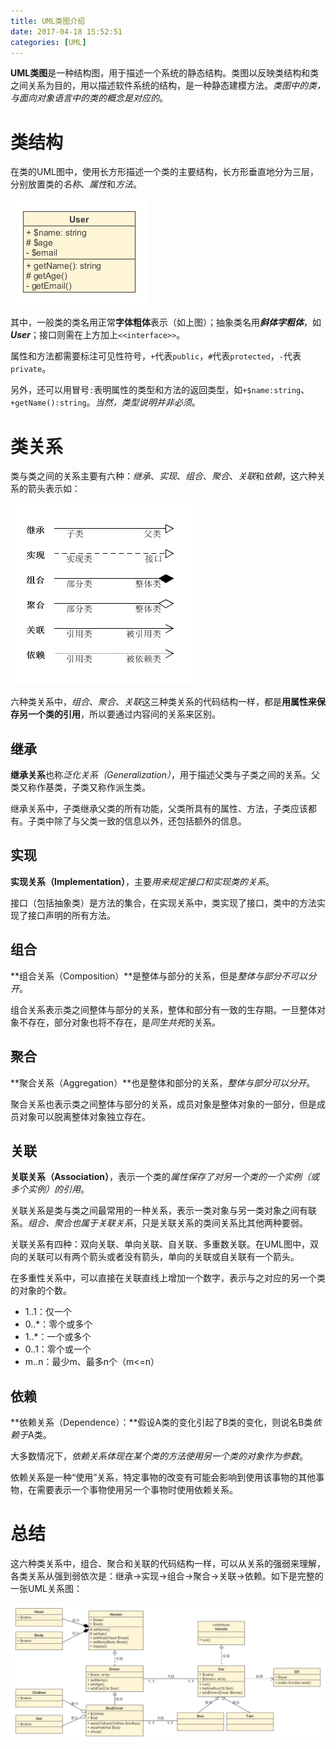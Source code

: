```yaml
---
title: UML类图介绍
date: 2017-04-18 15:52:51
categories: [UML]
---
```

**UML类图**是一种结构图，用于描述一个系统的静态结构。类图以反映类结构和类之间关系为目的，用以描述软件系统的结构，是一种静态建模方法。*类图中的类，与面向对象语言中的类的概念是对应的*。

# 类结构

在类的UML图中，使用长方形描述一个类的主要结构，长方形垂直地分为三层，分别放置类的*名称*、*属性*和*方法*。

![类结构图](/pic/structure.png)

其中，一般类的类名用正常**字体粗体**表示（如上图）；抽象类名用***斜体字粗体***，如***User***；接口则需在上方加上`<<interface>>`。

属性和方法都需要标注可见性符号，`+`代表`public`，`#`代表`protected`，`-`代表`private`。

另外，还可以用冒号`:`表明属性的类型和方法的返回类型，如`+$name:string`、`+getName():string`。*当然，类型说明并非必须*。

# 类关系

类与类之间的关系主要有六种：*继承*、*实现*、*组合*、*聚合*、*关联*和*依赖*，这六种关系的箭头表示如：

![类关系](/pic/arrow.png)

六种类关系中，*组合*、*聚合*、*关联*这三种类关系的代码结构一样，都是**用属性来保存另一个类的引用**，所以要通过内容间的关系来区别。

## 继承

**继承关系**也称*泛化关系（Generalization）*，用于描述父类与子类之间的关系。父类又称作基类，子类又称作派生类。

继承关系中，子类继承父类的所有功能，父类所具有的属性、方法，子类应该都有。子类中除了与父类一致的信息以外，还包括额外的信息。

## 实现

**实现关系（Implementation）**，主要*用来规定接口和实现类的关系*。

接口（包括抽象类）是方法的集合，在实现关系中，类实现了接口，类中的方法实现了接口声明的所有方法。

## 组合

**组合关系（Composition）**是整体与部分的关系，但是*整体与部分不可以分开*。

组合关系表示类之间整体与部分的关系，整体和部分有一致的生存期。一旦整体对象不存在，部分对象也将不存在，是*同生共死*的关系。

## 聚合

**聚合关系（Aggregation）**也是整体和部分的关系，*整体与部分可以分开*。

聚合关系也表示类之间整体与部分的关系，成员对象是整体对象的一部分，但是成员对象可以脱离整体对象独立存在。

## 关联

**关联关系（Association）**，表示一个类的*属性保存了对另一个类的一个实例（或多个实例）的引用*。

关联关系是类与类之间最常用的一种关系，表示一类对象与另一类对象之间有联系。*组合、聚合也属于关联关系*，只是关联关系的类间关系比其他两种要弱。

关联关系有四种：双向关联、单向关联、自关联、多重数关联。在UML图中，双向的关联可以有两个箭头或者没有箭头，单向的关联或自关联有一个箭头。

在多重性关系中，可以直接在关联直线上增加一个数字，表示与之对应的另一个类的对象的个数。

- 1..1：仅一个
- 0..*：零个或多个
- 1..*：一个或多个
- 0..1：零个或一个
- m..n：最少m、最多n个（m<=n）

## 依赖

**依赖关系（Dependence）：**假设A类的变化引起了B类的变化，则说名B类*依赖于*A类。

大多数情况下，*依赖关系体现在某个类的方法使用另一个类的对象作为参数*。

依赖关系是一种“使用”关系，特定事物的改变有可能会影响到使用该事物的其他事物，在需要表示一个事物使用另一个事物时使用依赖关系。

# 总结

这六种类关系中，组合、聚合和关联的代码结构一样，可以从关系的强弱来理解，各类关系从强到弱依次是：继承→实现→组合→聚合→关联→依赖。如下是完整的一张UML关系图：

![UML关系图](/pic/whole.png)